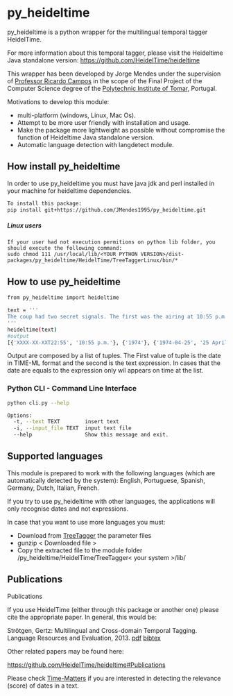 # py_heideltime
py_heideltime is a python wrapper for the multilingual temporal tagger HeidelTime.

For more information about this temporal tagger, please visit the Heideltime Java standalone version: https://github.com/HeidelTime/heideltime

This wrapper has been developed by Jorge Mendes under the supervision of [Professor Ricardo Campos](http://www.ccc.ipt.pt/~ricardo/) in the scope of the Final Project of the Computer Science degree of the [Polytechnic Institute of Tomar](http://portal2.ipt.pt/), Portugal.

Motivations to develop this module:
    
 - multi-platform (windows, Linux, Mac Os).
 - Attempt to be more user friendly with installation and usage.
 - Make the package more lightweight as possible without compromise the function of Heideltime Java standalone version.
 - Automatic language detection with langdetect module.

## How install py_heideltime
In order to use py_heideltime you must have java jdk and perl installed in your machine for heideltime dependencies.
```bash
To install this package:
pip install git+https://github.com/JMendes1995/py_heideltime.git
```
##### Linux users
    If your user had not execution permitions on python lib folder, you should execute the following command:
    sudo chmod 111 /usr/local/lib/<YOUR PYTHON VERSION>/dist-packages/py_heideltime/HeidelTime/TreeTaggerLinux/bin/*
    

## How to use py_heideltime
```bash
from py_heideltime import heideltime

text = '''
The coup had two secret signals. The first was the airing at 10:55 p.m. of Paulo de Carvalho's "E Depois do Adeus" (Portugal's entry in the 1974 Eurovision Song Contest) on Emissores Associados de Lisboa, which alerted the rebel captains and soldiers to begin the coup. The second signal came on 25 April 1974 at 12:20 a.m., when Rádio Renascença broadcast "Grândola, Vila Morena" (a song by Zeca Afonso, an influential political folk musician and singer who was banned from Portuguese radio at the time). The MFA gave the signals to take over strategic points of power in the country.
'''
heideltime(text)
#output
[{'XXXX-XX-XXT22:55', '10:55 p.m.'}, {'1974'}, {'1974-04-25', '25 April 1974'}, {'1974-04-25T12:20', '12:20 a.m.'}]
```
Output are composed by a list of tuples. The First value of tuple is the date in TIME-ML format and the second is the text expression.
In cases that the date are equals to the expression only wil appears on time at the list.
### Python CLI -  Command Line Interface
``` bash
python cli.py --help

Options:
  -t, --text TEXT        insert text
  -i, --input_file TEXT  input text file
  --help                 Show this message and exit.
```

## Supported languages

This module is prepared to work with the following languages (which are automatically detected by the system): English, Portuguese, Spanish, Germany, Dutch, Italian, French.

If you try to use py_heideltime with other languages, the applications will only recognise dates and not expressions.

In case that you want to use more languages you must:
  
  - Download from [TreeTagger](https://www.cis.uni-muenchen.de/~schmid/tools/TreeTagger/) the parameter files
  - gunzip < Downloaded file >
  - Copy the extracted file to the module folder /py_heideltime/HeidelTime/TreeTagger< your system >/lib/


## Publications 
Publications

If you use HeidelTime (either through this package or another one) please cite the appropriate paper. In general, this would be:

Strötgen, Gertz: Multilingual and Cross-domain Temporal Tagging. Language Resources and Evaluation, 2013. [pdf](https://link.springer.com/article/10.1007%2Fs10579-012-9179-y) [bibtex](https://dbs.ifi.uni-heidelberg.de/files/Team/jannik/publications/stroetgen_bib.html#LREjournal2013)

 
Other related papers may be found here:

https://github.com/HeidelTime/heideltime#Publications

Please check [Time-Matters](https://github.com/LIAAD/Time-Matters) if you are interested in detecting the relevance (score) of dates in a text.